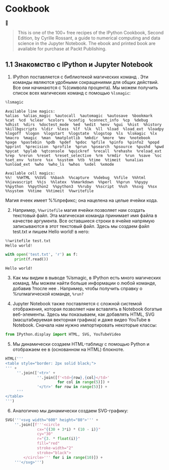 # Cookbook
:scroll:  
> This is one of the 100+ free recipes of the IPython Cookbook, Second Edition, by Cyrille Rossant, a guide to numerical computing and data science in the Jupyter Notebook. The ebook and printed book are available for purchase at Packt Publishing.

## 1.1 Знакомство с IPython и Jupyter Notebook

1. IPython поставляется с библиотекой магических команд . Эти команды являются удобными сокращениями для общих действий. Все они начинаются с %(символа процента). Мы можем получить список всех магических команд с помощью `%lsmagic`:

```python
%lsmagic
```

	Available line magics:
	%alias  %alias_magic  %autocall  %automagic  %autosave  %bookmark  %cat  %cd  %clear  %colors  %config  %connect_info  %cp  %debug  %dhist  %dirs  %doctest_mode  %ed  %edit  %env  %gui  %hist  %history  %killbgscripts  %ldir  %less  %lf  %lk  %ll  %load  %load_ext  %loadpy  %logoff  %logon  %logstart  %logstate  %logstop  %ls  %lsmagic  %lx  %macro  %magic  %man  %matplotlib  %mkdir  %more  %mv  %notebook  %page  %pastebin  %pdb  %pdef  %pdoc  %pfile  %pinfo  %pinfo2  %popd  %pprint  %precision  %profile  %prun  %psearch  %psource  %pushd  %pwd  %pycat  %pylab  %qtconsole  %quickref  %recall  %rehashx  %reload_ext  %rep  %rerun  %reset  %reset_selective  %rm  %rmdir  %run  %save  %sc  %set_env  %store  %sx  %system  %tb  %time  %timeit  %unalias  %unload_ext  %who  %who_ls  %whos  %xdel  %xmode

	Available cell magics:
	%%!  %%HTML  %%SVG  %%bash  %%capture  %%debug  %%file  %%html  %%javascript  %%js  %%latex  %%markdown  %%perl  %%prun  %%pypy  %%python  %%python2  %%python3  %%ruby  %%script  %%sh  %%svg  %%sx  %%system  %%time  %%timeit  %%writefile

Магия ячеек имеет %%префикс; она нацелена на целые ячейки кода.

2. Например, `%%writefile` магия ячейки позволяет нам создать текстовый файл. Эта магическая команда принимает имя файла в качестве аргумента. Все оставшиеся строки в ячейке напрямую записываются в этот текстовый файл. Здесь мы создаем файл test.txt и пишем Hello world! в него:

```python
%%writefile test.txt
Hello world!
```
```python
with open('test.txt', 'r') as f:
    print(f.read())
```
	Hello world!
    
3.  Как мы видим в выводе %lsmagic, в IPython есть много магических команд. Мы можем найти больше информации о любой команде, добавив ?после нее . Например, чтобы получить справку о %runмагической команде, `%run?`

4. Jupyter Notebook также поставляется с сложной системой отображения, которая позволяет нам вставлять в Notebook богатые веб-элементы. Здесь мы показываем, как добавлять HTML, SVG (масштабируемая векторная графика) и даже видео YouTube в Notebook. Сначала нам нужно импортировать некоторые классы:

```python
from IPython.display import HTML, SVG, YouTubeVideo
```
5.  Мы динамически создаем HTML-таблицу с помощью Python и отображаем ее в (основанном на HTML) блокноте.

```python
HTML('''
<table style="border: 2px solid black;">
''' +
     ''.join(['<tr>' +
              ''.join([f'<td>{row},{col}</td>'
                       for col in range(5)]) +
              '</tr>' for row in range(5)]) +
     '''
</table>
''')
```

6. Аналогично мы динамически создаем SVG-графику:

```python
SVG('''<svg width="600" height="80">''' +
    ''.join([f'''<circle
              cx="{(30 + 3*i) * (10 - i)}"
              cy="30"
              r="{3. * float(i)}"
              fill="red"
              stroke-width="2"
              stroke="black">
        </circle>''' for i in range(10)]) +
    '''</svg>''')
```